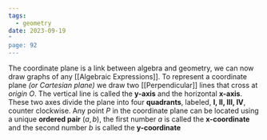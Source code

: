 ```yaml
---
tags:
  - geometry
date: 2023-09-19
"
page: 92
---
```

The coordinate plane is a link between algebra and geometry, we can now draw graphs of any [[Algebraic Expressions]]. To represent a coordinate plane *(or Cartesian plane)* we draw two [[Perpendicular]] lines that cross at *origin $O$*. The vertical line is called the **y-axis** and the horizontal **x-axis**. These two axes divide the plane into four **quadrants**, labeled, **I, II, III, IV**, counter clockwise.
Any point $P$ in the coordinate plane can be located using a unique **ordered pair** $(a, b)$, the first number $a$ is called the **x-coordinate** and the second number $b$ is called the **y-coordinate**